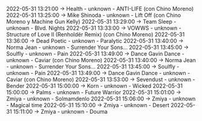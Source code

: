 2022-05-31 13:21:00 -> Health - unknown - ANTI-LIFE (con Chino Moreno)
2022-05-31 13:25:00 -> Mike Shinoda - unknown - Lift Off (con Chino Moreno y Machine Gun Kelly)
2022-05-31 13:29:00 -> Team Sleep - unknown - Blvd. Nights
2022-05-31 13:33:00 -> VOWWS - unknown - Structure of Love II (Renholdër Remix) (con Chino Moreno)
2022-05-31 13:36:00 -> Dead Poetic - unknown - Paralytic
2022-05-31 13:40:00 -> Norma Jean - unknown - Surrender Your Sons...
2022-05-31 13:45:00 -> Soulfly - unknown - Pain
2022-05-31 13:49:00 -> Dance Gavin Dance - unknown - Caviar (con Chino Moreno)
2022-05-31 13:40:00 -> Norma Jean - unknown - Surrender Your Sons...
2022-05-31 13:45:00 -> Soulfly - unknown - Pain
2022-05-31 13:49:00 -> Dance Gavin Dance - unknown - Caviar (con Chino Moreno)
2022-05-31 13:53:00 -> Sevendust - unknown - Bender
2022-05-31 15:00:00 -> Korn - unknown - Wicked
2022-05-31 15:00:00 -> Palms - unknown - Future Warrior
2022-05-31 15:01:00 -> Zmiya - unknown - Solmamdenlo
2022-05-31 15:06:00 -> Zmiya - unknown - Magical time
2022-05-31 15:10:00 -> Zmiya - unknown - Desert
2022-05-31 15:11:00 -> Zmiya - unknown - Douma
